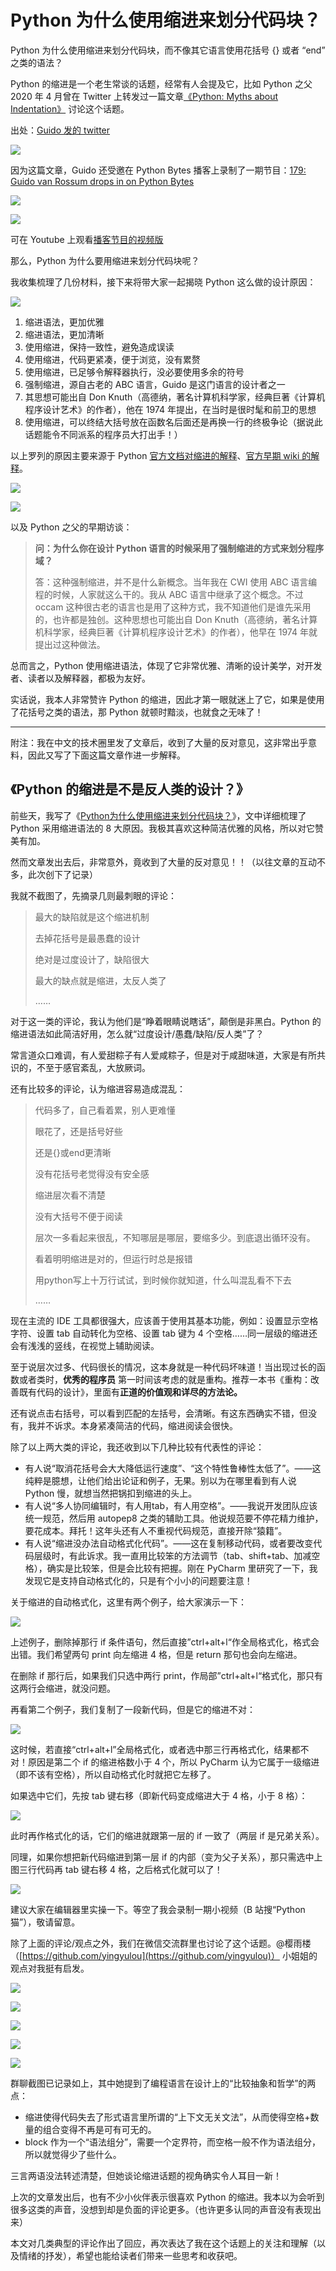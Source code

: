 # Python 为什么使用缩进来划分代码块？

Python 为什么使用缩进来划分代码块，而不像其它语言使用花括号 {} 或者 “end” 之类的语法？

Python 的缩进是一个老生常谈的话题，经常有人会提及它，比如 Python 之父 2020 年 4 月曾在 Twitter 上转发过一篇文章[《Python: Myths about Indentation》](https://web.archive.org/web/20070922223915/http://www.secnetix.de/~olli/Python/block_indentation.hawk) 讨论这个话题。

出处：[Guido 发的 twitter](https://twitter.com/gvanrossum/status/1249549091584892928)

![](http://ww1.sinaimg.cn/large/68b02e3bgy1gej2tpfbsfj20o70dmq4c.jpg)

因为这篇文章，Guido 还受邀在 Python Bytes 播客上录制了一期节目：[179: Guido van Rossum drops in on Python Bytes](https://pythonbytes.fm/episodes/show/179/guido-van-rossum-drops-in-on-python-bytes) 

![](http://ww1.sinaimg.cn/large/68b02e3bgy1gemhl6sns3j20ug0jqtrw.jpg)

![](http://ww1.sinaimg.cn/large/68b02e3bgy1gen4u72qktj20v20kwgnm.jpg)

可在 Youtube 上观看[播客节目的视频版](https://www.youtube.com/watch?v=PlvvVXeU0yw&feature=youtu.be)

那么，Python 为什么要用缩进来划分代码块呢？

我收集梳理了几份材料，接下来将带大家一起揭晓 Python 这么做的设计原因：

![](http://ww1.sinaimg.cn/large/68b02e3bgy1gen4kbernmj20xm0dujtj.jpg)

1. 缩进语法，更加优雅
2. 缩进语法，更加清晰
3. 使用缩进，保持一致性，避免造成误读
4. 使用缩进，代码更紧凑，便于浏览，没有累赘
5. 使用缩进，已足够令解释器执行，没必要使用多余的符号
6. 强制缩进，源自古老的 ABC 语言，Guido 是这门语言的设计者之一
7. 其思想可能出自 Don Knuth（高德纳，著名计算机科学家，经典巨著《计算机程序设计艺术》的作者），他在 1974 年提出，在当时是很时髦和前卫的思想
8. 使用缩进，可以终结大括号放在函数名后面还是再换一行的终极争论（据说此话题能令不同派系的程序员大打出手！）

以上罗列的原因主要来源于 Python [官方文档对缩进的解释](https://docs.python.org/3/faq/design.html#why-does-python-use-indentation-for-grouping-of-statements)、[官方早期 wiki 的解释](https://wiki.python.org/moin/Why%20separate%20sections%20by%20indentation%20instead%20of%20by%20brackets%20or%20%27end%27)。

![](http://ww1.sinaimg.cn/large/68b02e3bgy1gej3n16gf9j215z0m90wy.jpg)

![](http://ww1.sinaimg.cn/large/68b02e3bgy1gej3mqctuvj20yj0mf77q.jpg)

以及 Python 之父的早期访谈：

> **问：为什么你在设计 Python 语言的时候采用了强制缩进的方式来划分程序域？**
> 
> 答：这种强制缩进，并不是什么新概念。当年我在 CWI 使用 ABC 语言编程的时候，人家就这么干的。我从 ABC 语言中继承了这个概念。不过 occam 这种很古老的语言也是用了这种方式，我不知道他们是谁先采用的，也许都是独创。这种思想也可能出自 Don Knuth（高德纳，著名计算机科学家，经典巨著《计算机程序设计艺术》的作者），他早在 1974 年就提出过这种做法。

总而言之，Python 使用缩进语法，体现了它非常优雅、清晰的设计美学，对开发者、读者以及解释器，都极为友好。

实话说，我本人非常赞许 Python 的缩进，因此才第一眼就迷上了它，如果是使用了花括号之类的语法，那 Python 就顿时黯淡，也就食之无味了！

---

附注：我在中文的技术圈里发了文章后，收到了大量的反对意见，这非常出乎意料，因此又写了下面这篇文章作进一步解释。

## 《Python 的缩进是不是反人类的设计？》

前些天，我写了《[Python为什么使用缩进来划分代码块？](https://mp.weixin.qq.com/s/byhJnKoKSDnhUNUE9WWopw)》，文中详细梳理了 Python 采用缩进语法的 8 大原因。我极其喜欢这种简洁优雅的风格，所以对它赞美有加。

然而文章发出去后，非常意外，竟收到了大量的反对意见！！（以往文章的互动不多，此次创下了记录）

我就不截图了，先摘录几则最刺眼的评论：

> 最大的缺陷就是这个缩进机制
>
> 去掉花括号是最愚蠢的设计
>
> 绝对是过度设计了，缺陷很大
>
> 最大的缺点就是缩进，太反人类了
>
> ……

对于这一类的评论，我认为他们是“睁着眼睛说瞎话”，颠倒是非黑白。Python 的缩进语法如此简洁好用，怎么就“过度设计/愚蠢/缺陷/反人类”了？

常言道众口难调，有人爱甜粽子有人爱咸粽子，但是对于咸甜味道，大家是有所共识的，不至于感官紊乱，大放厥词。

还有比较多的评论，认为缩进容易造成混乱：

> 代码多了，自己看着累，别人更难懂
>
> 眼花了，还是括号好些
>
> 还是{}或end更清晰
>
> 没有花括号老觉得没有安全感
>
> 缩进层次看不清楚
>
> 没有大括号不便于阅读
>
> 层次一多看起来很乱，不知哪层是哪层，要缩多少。到底退出循环没有。
>
> 看着明明缩进是对的，但运行时总是报错
>
> 用python写上十万行试试，到时候你就知道，什么叫混乱看不下去
>
> ……

现在主流的 IDE 工具都很强大，应该善于使用其基本功能，例如：设置显示空格字符、设置 tab 自动转化为空格、设置 tab 键为 4 个空格……同一层级的缩进还会有浅浅的竖线，在视觉上辅助阅读。

至于说层次过多、代码很长的情况，这本身就是一种代码坏味道！当出现过长的函数或者类时，**优秀的程序员** 第一时间该考虑的就是重构。推荐一本书《重构：改善既有代码的设计》，里面有**正道的价值观和详尽的方法论。** 

还有说点击右括号，可以看到匹配的左括号，会清晰。有这东西确实不错，但没有，我并不诉求。本身紧凑简洁的代码，缩进阅读会很快。

除了以上两大类的评论，我还收到以下几种比较有代表性的评论：

- 有人说“取消花括号会大大降低运行速度”、“这个特性鲁棒性太低了”。——这纯粹是臆想，让他们给出论证和例子，无果。别以为在哪里看到有人说 Python 慢，就想当然把锅扣到缩进的头上。
- 有人说“多人协同编辑时，有人用tab，有人用空格”。——我说开发团队应该统一规范，然后用 autopep8 之类的辅助工具。他说规范要不停花精力维护，要花成本。拜托！这年头还有人不重视代码规范，直接开除“猿籍”。
- 有人说“缩进没办法自动格式化代码”。——这在复制移动代码，或者要改变代码层级时，有此诉求。我一直用比较笨的方法调节（tab、shift+tab、加减空格），确实是比较笨，但是会比较有把握。刚在 PyCharm 里研究了一下，我发现它是支持自动格式化的，只是有个小小的问题要注意！

关于缩进的自动格式化，这里有两个例子，给大家演示一下：

![](http://ww1.sinaimg.cn/large/68b02e3bgy1gethpu5pcfj20gi07k0st.jpg)

上述例子，删除掉那行 if 条件语句，然后直接”ctrl+alt+l“作全局格式化，格式会出错。我们希望两句 print 向左缩进 4 格，但是 return 那句也会向左缩进。

在删除 if 那行后，如果我们只选中两行 print，作局部”ctrl+alt+l“格式化，那只有这两行会缩进，就没问题。

再看第二个例子，我们复制了一段新代码，但是它的缩进不对：

![](http://ww1.sinaimg.cn/large/68b02e3bgy1gethqzdjp2j20gc09uglv.jpg)

这时候，若直接“ctrl+alt+l”全局格式化，或者选中那三行再格式化，结果都不对！原因是第二个 if 的缩进格数小于 4 个，所以 PyCharm 认为它属于一级缩进（即不该有空格），所以自动格式化时就把它左移了。

如果选中它们，先按 tab 键右移（即新代码变成缩进大于 4 格，小于 8 格）：

![](http://ww1.sinaimg.cn/large/68b02e3bgy1geti2bt2rqj20fq09a0sz.jpg)

此时再作格式化的话，它们的缩进就跟第一层的 if 一致了（两层 if 是兄弟关系）。

同理，如果你想把新代码缩进到第一层 if 的内部（变为父子关系），那只需选中上图三行代码再 tab 键右移 4 格，之后格式化就可以了！

![](http://ww1.sinaimg.cn/large/68b02e3bgy1getibm3zl9j20g109cjro.jpg)

建议大家在编辑器里实操一下。等空了我会录制一期小视频（B 站搜“Python猫”），敬请留意。

除了上面的评论/观点之外，我们在微信交流群里也讨论了这个话题。@樱雨楼（[https://github.com/yingyulou](https://github.com/yingyulou)） 小姐姐的观点对我挺有启发。

![](https://raw.githubusercontent.com/chinesehuazhou/python-whydo/master/zh_CN/img/3-wechat-1.jpg)

![](https://raw.githubusercontent.com/chinesehuazhou/python-whydo/master/zh_CN/img/3-wechat-2.jpg)

![](https://raw.githubusercontent.com/chinesehuazhou/python-whydo/master/zh_CN/img/3-wechat-3.jpg)

![](https://raw.githubusercontent.com/chinesehuazhou/python-whydo/master/zh_CN/img/3-wechat-4.jpg)

![](https://raw.githubusercontent.com/chinesehuazhou/python-whydo/master/zh_CN/img/3-wechat-5.jpg)

群聊截图已记录如上，其中她提到了编程语言在设计上的“比较抽象和哲学”的两点：

- 缩进使得代码失去了形式语言里所谓的“上下文无关文法”，从而使得空格+数量的组合变得不再是可有可无的。
- block 作为一个“语法组分”，需要一个定界符，而空格一般不作为语法组分，所以就觉得少了些什么。

三言两语没法转述清楚，但她谈论缩进话题的视角确实令人耳目一新！

上次的文章发出后，也有不少小伙伴表示很喜欢 Python 的缩进。我本以为会听到很多这类的声音，没想到却是负面的评论更多。（也许更多认同的声音没有表现出来）

本文对几类典型的评论作出了回应，再次表达了我在这个话题上的关注和理解（以及情绪的抒发），希望也能给读者们带来一些思考和收获吧。